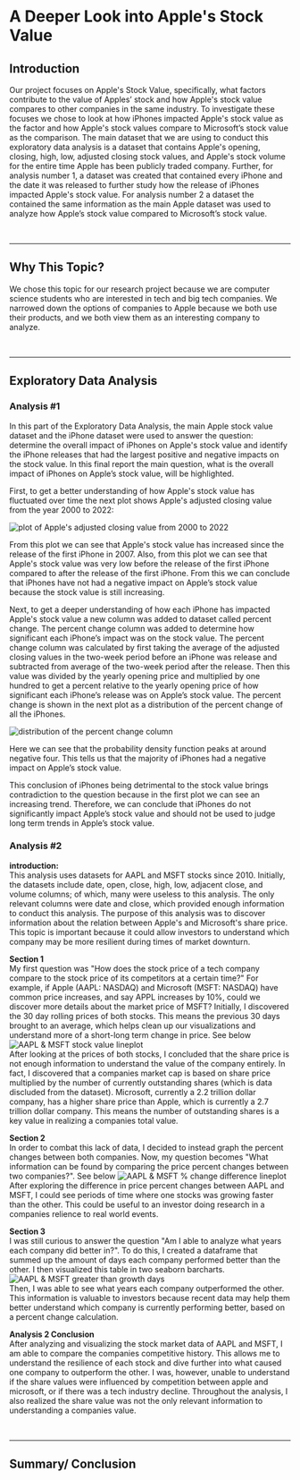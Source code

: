 # A Deeper Look into Apple's Stock Value

## Introduction

Our project focuses on Apple's Stock Value, specifically, what factors contribute to the value of Apples’ stock and how Apple's stock value compares to other companies in the same industry. To investigate these focuses we chose to look at how iPhones impacted Apple's stock value as the factor and how Apple's stock values compare to Microsoft’s stock value as the comparison. The main dataset that we are using to conduct this exploratory data analysis is a dataset that contains Apple's opening, closing, high, low, adjusted closing stock values, and Apple's stock volume for the entire time Apple has been publicly traded company. Further, for analysis number 1, a dataset was created that contained every iPhone and the date it was released to further study how the release of iPhones impacted Apple's stock value. For analysis number 2 a dataset the contained the same information as the main Apple dataset was used to analyze how Apple’s stock value compared to Microsoft’s stock value.

&nbsp;

---

## Why This Topic?

We chose this topic for our research project because we are computer science students who are interested in tech and big tech companies. We narrowed down the options of companies to Apple because we both use their products, and we both view them as an interesting company to analyze.

&nbsp;

---

## Exploratory Data Analysis

### Analysis #1

In this part of the Exploratory Data Analysis, the main Apple stock value dataset and the iPhone dataset were used to answer the question: determine the overall impact of iPhones on Apple's stock value and identify the iPhone releases that had the largest positive and negative impacts on the stock value. In this final report the main question, what is the overall impact of iPhones on Apple’s stock value, will be highlighted.

First, to get a better understanding of how Apple's stock value has fluctuated over time the next plot shows Apple's adjusted closing value from the year 2000 to 2022:

![plot of Apple's adjusted closing value from 2000 to 2022](images/analysis1_G1.png)

From this plot we can see that Apple's stock value has increased since the release of the first iPhone in 2007. Also, from this plot we can see that Apple's stock value was very low before the release of the first iPhone compared to after the release of the first iPhone. From this we can conclude that iPhones have not had a negative impact on Apple’s stock value because the stock value is still increasing.

Next, to get a deeper understanding of how each iPhone has impacted Apple's stock value a new column was added to dataset called percent change. The percent change column was added to determine how significant each iPhone’s impact was on the stock value. The percent change column was calculated by first taking the average of the adjusted closing values in the two-week period before an iPhone was release and subtracted from average of the two-week period after the release. Then this value was divided by the yearly opening price and multiplied by one hundred to get a percent relative to the yearly opening price of how significant each iPhone’s release was on Apple’s stock value. The percent change is shown in the next plot as a distribution of the percent change of all the iPhones.

![distribution of the percent change column](images/analysis1_G2.png)

Here we can see that the probability density function peaks at around negative four. This tells us that the majority of iPhones had a negative impact on Apple’s stock value. 

This conclusion of iPhones being detrimental to the stock value brings contradiction to the question because in the first plot we can see an increasing trend. Therefore, we can conclude that iPhones do not significantly impact Apple’s stock value and should not be used to judge long term trends in Apple’s stock value.

### Analysis #2  

**introduction:**  
This analysis uses datasets for AAPL and MSFT stocks since 2010. Initially, the datasets include date, open, close, high, low, adjacent close, and volume columns; of which, many were useless to this analysis. The only relevant columns were date and close, which provided enough information to conduct this analysis. The purpose of this analysis was to discover information about the relation between Apple's and Microsoft's share price. This topic is important because it could allow investors to understand which company may be more resilient during times of market downturn.

**Section 1**  
My first question was "How does the stock price of a tech company compare to the stock price of its competitors at a certain time?" For example, if Apple (AAPL: NASDAQ) and Microsoft (MSFT: NASDAQ) have common price increases, and say APPL increases by 10%, could we discover more details about the market price of MSFT?  Initially, I discovered the 30 day rolling prices of both stocks. This means the previous 30 days brought to an average, which helps clean up our visualizations and understand more of a short-long term change in price. See below
![AAPL & MSFT stock value lineplot](images/analysis2_G1.png)  
After looking at the prices of both stocks, I concluded that the share price is not enough information to understand the value of the company entirely. In fact, I discovered that a companies market cap is based on share price multiplied by the number of currently outstanding shares (which is data discluded from the dataset). Microsoft, currently a 2.2 trillion dollar company, has a higher share price than Apple, which is currently a 2.7 trillion dollar company. This means the number of outstanding shares is a key value in realizing a companies total value.  

**Section 2**  
In order to combat this lack of data, I decided to instead graph the percent changes between both companies. Now, my question becomes "What information can be found by comparing the price percent changes between two companies?". See below
![AAPL & MSFT % change difference lineplot](images/analysis2_G2.png)  
After exploring the difference in price percent changes between AAPL and MSFT, I could see periods of time where one stocks was growing faster than the other. This could be useful to an investor doing research in a companies relience to real world events.  

**Section 3**  
I was still curious to answer the question "Am I able to analyze what years each company did better in?". To do this, I created a dataframe that summed up the amount of days each company performed better than the other. I then visualized this table in two seaborn barcharts.
![AAPL & MSFT greater than growth days](images/analysis2_G3.png)  
Then, I was able to see what years each company outperformed the other. This information is valuable to investors because recent data may help them better understand which company is currently performing better, based on a percent change calculation.  

**Analysis 2 Conclusion**  
After analyzing and visualizing the stock market data of AAPL and MSFT, I am able to compare the companies competitive history. This allows me to understand the resilience of each stock and dive further into what caused one company to outperform the other. I was, however, unable to understand if the share values were influenced by competition between apple and microsoft, or if there was a tech industry decline. Throughout the analysis, I also realized the share value was not the only relevant information to understanding a companies value.

&nbsp;

---

## Summary/ Conclusion
